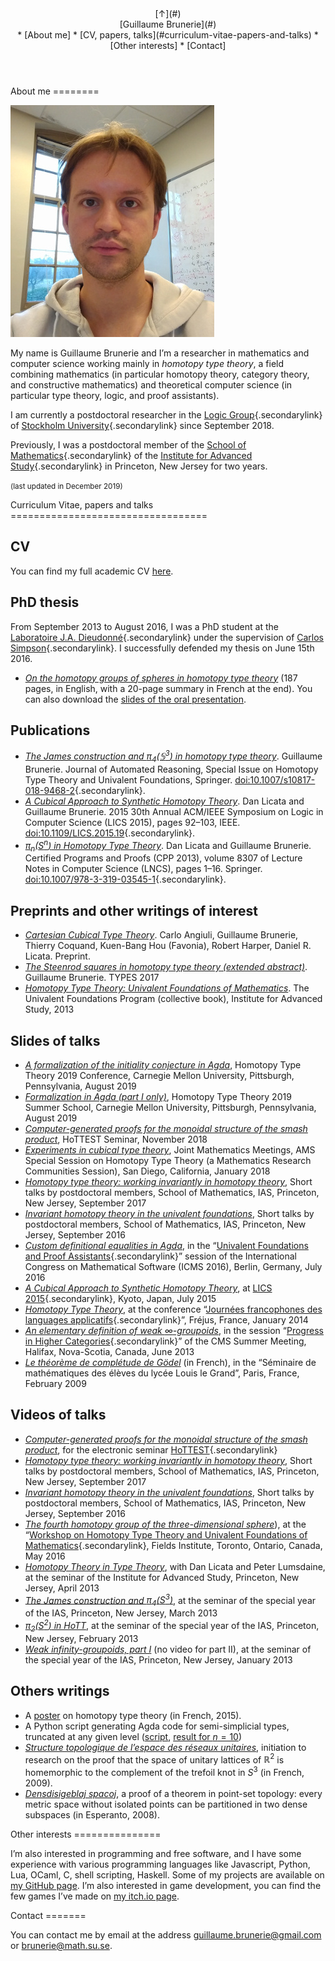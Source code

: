 <header>
<div id="backtotop">[&uarr;](#)</div>

<div id="logo">[Guillaume Brunerie](#)</div>

<div id="navbar">
* [About me]
* [CV, papers, talks](#curriculum-vitae-papers-and-talks)
* [Other interests]
* [Contact]
</div>
</header>

<div id="main">
<section>
About me
========

![](picture.jpg)

My name is Guillaume Brunerie and I’m a researcher in mathematics and computer science working
mainly in *homotopy type theory*, a field combining mathematics (in particular homotopy theory,
category theory, and constructive mathematics) and theoretical computer science (in particular type
theory, logic, and proof assistants).

I am currently a postdoctoral researcher in the [Logic
Group](https://www.su.se/english/research/2.19150/logic-group){.secondarylink} of [Stockholm
University](https://www.su.se/english/){.secondarylink} since September 2018.

Previously, I was a postdoctoral member of the
[School of Mathematics](https://www.math.ias.edu/){.secondarylink} of the
[Institute for Advanced Study](https://www.ias.edu){.secondarylink} in Princeton, New Jersey for two years.

<small>(last updated in December 2019)</small>
</section>

<section>
Curriculum Vitae, papers and talks
==================================

CV
--

You can find my full academic CV [here](pdf/cv.pdf).

PhD thesis
----------

From September 2013 to August 2016, I was a PhD student at the
[Laboratoire J.A. Dieudonné](http://math.unice.fr/laboratoire/pr%C3%A9sentation-du-laboratoire){.secondarylink}
under the supervision of [Carlos Simpson](http://math.unice.fr/~carlos/){.secondarylink}. I successfully defended my
thesis on June 15th 2016.

* [*On the homotopy groups of spheres in homotopy type theory*](https://arxiv.org/abs/1606.05916)
  (187 pages, in English, with a 20-page summary in French at the end). You can
  also download the [slides of the oral presentation](pdf/soutenance.pdf).

Publications
------------

[comment]: # (Each publication has four lines:)
[comment]: # (Name of the article with link)
[comment]: # (Authors)
[comment]: # (Journal and editor)
[comment]: # (DOI)

* [*The James construction and $\pi_4(\mathbb{S}^3)$ in homotopy type theory*](https://arxiv.org/abs/1710.10307).
  Guillaume Brunerie.
  Journal of Automated Reasoning, Special Issue on Homotopy Type Theory and Univalent Foundations, Springer.
  [doi:10.1007/s10817-018-9468-2](https://doi.org/10.1007/s10817-018-9468-2){.secondarylink}.
* [*A Cubical Approach to Synthetic Homotopy Theory*](pdf/lb15cubicalsynth.pdf).
  Dan Licata and Guillaume Brunerie.
  2015 30th Annual ACM/IEEE Symposium on Logic in Computer Science (LICS 2015), pages 92–103, IEEE.
  [doi:10.1109/LICS.2015.19](https://doi.org/10.1109/LICS.2015.19){.secondarylink}.
* [*$\pi_n(S^n)$ in Homotopy Type Theory*](pdf/lb13cpp.pdf).
  Dan Licata and Guillaume Brunerie.
  Certified Programs and Proofs (CPP 2013), volume 8307 of Lecture Notes in Computer Science (LNCS), pages 1–16. Springer.
  [doi:10.1007/978-3-319-03545-1](https://doi.org/10.1007/978-3-319-03545-1){.secondarylink}.

Preprints and other writings of interest
----------------------------------------

* [*Cartesian Cubical Type Theory*](pdf/cart-cube.pdf). Carlo
  Angiuli, Guillaume Brunerie, Thierry Coquand, Kuen-Bang Hou (Favonia), Robert Harper, Daniel R. Licata. 
  Preprint.
* [*The Steenrod squares in homotopy type theory (extended abstract)*](http://types2017.elte.hu/proc.pdf#page=45).
  Guillaume Brunerie. TYPES 2017
* [*Homotopy Type Theory: Univalent Foundations of Mathematics*](https://homotopytypetheory.org/book/).
  The Univalent Foundations Program (collective book), Institute for Advanced Study, 2013

Slides of talks
---------------

* [*A formalization of the initiality conjecture in Agda*](pdf/initiality.pdf), Homotopy Type Theory
  2019 Conference, Carnegie Mellon University, Pittsburgh, Pennsylvania, August 2019
* [*Formalization in Agda (part I only)*](pdf/SummerSchool1.pdf), Homotopy Type Theory 2019 Summer
  School, Carnegie Mellon University, Pittsburgh, Pennsylvania, August 2019
* [*Computer-generated proofs for the monoidal structure of the smash product*](pdf/monoidalsmashproduct.pdf),
  HoTTEST Seminar, November 2018
* [*Experiments in cubical type theory*](pdf/cubicalexperiments.pdf), Joint Mathematics
  Meetings, AMS Special Session on Homotopy Type Theory (a Mathematics Research Communities
  Session), San Diego, California, January 2018
* [*Homotopy type theory: working invariantly in homotopy theory*](pdf/shorttalk2.pdf), Short talks
  by postdoctoral members, School of Mathematics, IAS, Princeton, New Jersey, September 2017
* [*Invariant homotopy theory in the univalent foundations*](pdf/shorttalk.pdf), Short talks by
  postdoctoral members, School of Mathematics, IAS, Princeton, New Jersey, September 2016
* [*Custom definitional equalities in Agda*](pdf/talkicms.pdf), in the
  “[Univalent Foundations and Proof Assistants](https://icms2016unimath.github.io/mainpage){.secondarylink}”
  session of the International Congress on Mathematical Software (ICMS 2016), Berlin, Germany, July 2016
* [*A Cubical Approach to Synthetic Homotopy Theory*](pdf/lics15.pdf), at
  [LICS 2015](http://lics.rwth-aachen.de/lics15/){.secondarylink}, Kyoto, Japan, July 2015
* [*Homotopy Type Theory*](pdf/talkJFLA.pdf), at the conference
  “[Journées francophones des languages applicatifs](http://jfla.inria.fr/2014/){.secondarylink}”,
  Fréjus, France, January 2014
* [*An elementary definition of weak $\infty$-groupoids*](pdf/cmssm13.pdf), in the session
  “[Progress in Higher Categories](https://cms.math.ca/Events/summer13/sessions_scientific#pih){.secondarylink}”
  of the CMS Summer Meeting, Halifax, Nova-Scotia, Canada, June 2013
* [*Le théorème de complétude de Gödel*](pdf/TheoremeDeCompletude.pdf) (in French), in the
  “Séminaire de mathématiques des élèves du lycée Louis le Grand”, Paris, France, February 2009

Videos of talks
---------------

* [*Computer-generated proofs for the monoidal structure of the smash product*](https://youtu.be/JEUvWyd1mTk), for the
  electronic seminar [HoTTEST](https://www.uwo.ca/math/faculty/kapulkin/seminars/hottest.html){.secondarylink}
* [*Homotopy type theory: working invariantly in homotopy theory*](https://video.ias.edu/postdoc/2017/0926-GuillaumeBrunerie),
  Short talks by postdoctoral members, School of Mathematics, IAS, Princeton, New Jersey, September 2017
* [*Invariant homotopy theory in the univalent foundations*](https://video.ias.edu/shorttalks/2016/0928-GuillaumeBrunerie),
  Short talks by postdoctoral members, School of Mathematics, IAS, Princeton, New Jersey, September 2016
* [*The fourth homotopy group of the three-dimensional sphere*](http://www.fields.utoronto.ca/video-archive/2016/05/2012-15042)),
  at the
  “[Workshop on Homotopy Type Theory and Univalent Foundations of Mathematics](http://www.fields.utoronto.ca/activities/15-16/homotopy-type){.secondarylink},
 Fields Institute, Toronto, Ontario, Canada, May 2016
* [*Homotopy Theory in Type Theory*](https://video.ias.edu/univalent/1213/0411-HomotopyGroup), with
  Dan Licata and Peter Lumsdaine, at the seminar of the Institute for Advanced Study, Princeton, New
  Jersey, April 2013
* [*The James construction and $\pi_4(S^3)$*](https://video.ias.edu/univalent/1213/0327-GuillaumeBrunerie),
  at the seminar of the special year of the IAS, Princeton, New Jersey, March 2013
* [*$\pi_2(S^2)$ in HoTT*](https://video.ias.edu/univalent/1213/0220-GuillaumeBrunerie),
  at the seminar of the special year of the IAS, Princeton, New Jersey, February 2013
* [*Weak infinity-groupoids, part I*](https://video.ias.edu/1213/univalent/0130-GuillaumeBrunerie)
  (no video for part II), at the seminar of the special year of the IAS, Princeton, New Jersey,
  January 2013

Others writings
---------------

- A [poster](pdf/poster.pdf) on homotopy type theory (in French, 2015).
- A Python script generating Agda code for semi-simplicial types, truncated at any given
  level ([script](other/semisimplicial.py), [result for $n=10$](other/semisimplicial10.txt))
- [*Structure topologique de l’espace des réseaux unitaires*](pdf/TIPEvENS.pdf), initiation to
  research on the proof that the space of unitary lattices of $\mathbb{R}^2$ is homemorphic to the
  complement of the trefoil knot in $S^3$ (in French, 2009).
- [*Densdisigeblaj spacoj*](pdf/densdisigeblajspacoj.pdf), a proof of a theorem in point-set
  topology: every metric space without isolated points can be partitioned in two dense subspaces (in
  Esperanto, 2008).

<section>
Other interests
===============

I’m also interested in programming and free software, and I have some experience with various
programming languages like Javascript, Python, Lua, OCaml, C, shell scripting, Haskell. Some of my
projects are available on [my GitHub page](https://github.com/guillaumebrunerie). I’m also
interested in game development, you can find the few games I’ve made on [my itch.io
page](https://latcarf.itch.io).

</section>

<section>
Contact
=======

You can contact me by email at the address <guillaume.brunerie@gmail.com> or <brunerie@math.su.se>.
</section>
</div>
